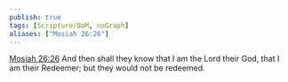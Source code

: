 ```yaml
---
publish: true
tags: [Scripture/BoM, noGraph]
aliases: ["Mosiah 26:26"]
---
```

[Mosiah 26:26](https://churchofjesuschrist.org/study/scriptures/bofm/mosiah/26?lang=eng&id=p26#p26) And then shall they know that I am the Lord their God, that I am their Redeemer; but they would not be redeemed.
